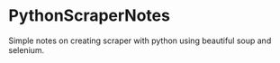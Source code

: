 # PythonScraperNotes
Simple notes on creating scraper with python using beautiful soup and selenium.
